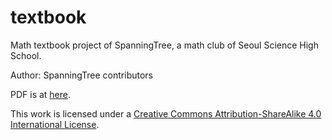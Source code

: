 # textbook
Math textbook project of SpanningTree, a math club of Seoul Science High School.

Author: SpanningTree contributors

PDF is at [here][pdf-link].

This work is licensed under a
[Creative Commons Attribution-ShareAlike 4.0 International License][cc-by-sa].

[cc-by-sa]: http://creativecommons.org/licenses/by-sa/4.0/

[pdf-link]: https://raw.githubusercontent.com/spanningtree-sshs/textbook/main/main.pdf
